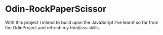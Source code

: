 # Odin-RockPaperScissor
With this project I intend to build upon the JavaScript I've learnt so far from the OdinProject and refresh my html/css skills.